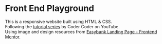 # Front End Playground

This is a responsive website built using HTML & CSS.  
Following the [tutorial series](https://www.youtube.com/playlist?list=PLUWqFDiirlsuYscECzks6zIZWr_Cfcx9k) by Coder Coder on YouTube.  
Using image and design resources from [Easybank Landing Page - Frontend Mentor](https://www.frontendmentor.io/challenges/easybank-landing-page-WaUhkoDN).  